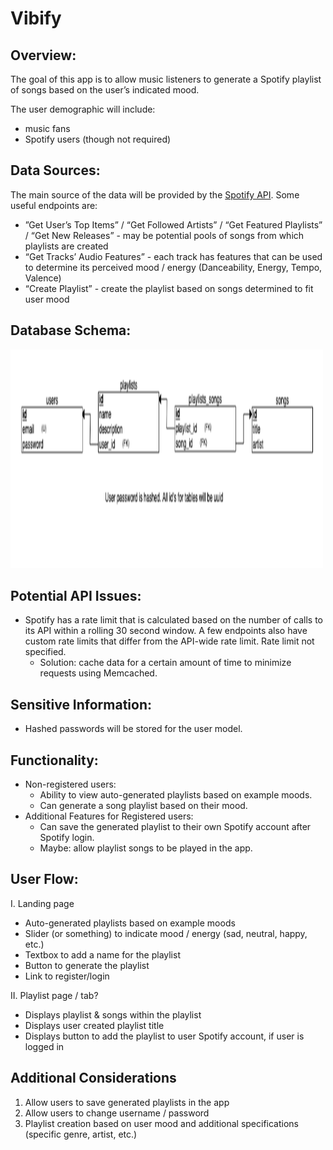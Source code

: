 # Vibify

## Overview:

The goal of this app is to allow music listeners to generate a Spotify playlist of songs based on the user’s indicated mood.

The user demographic will include:

- music fans
- Spotify users (though not required)

## Data Sources:

The main source of the data will be provided by the [Spotify API](https://developer.spotify.com/documentation/web-api/). Some useful endpoints are:

- ”Get User’s Top Items” / “Get Followed Artists” / “Get Featured Playlists” / “Get New Releases” - may be potential pools of songs from which playlists are created
- “Get Tracks’ Audio Features” - each track has features that can be used to determine its perceived mood / energy (Danceability, Energy, Tempo, Valence)
- “Create Playlist” - create the playlist based on songs determined to fit user mood

## Database Schema:

<img src='./schema.png' alt='schema screenshot' height='350' width='500'>

## Potential API Issues:

- Spotify has a rate limit that is calculated based on the number of calls to its API within a rolling 30 second window. A few endpoints also have custom rate limits that differ from the API-wide rate limit. Rate limit not specified.
  - Solution: cache data for a certain amount of time to minimize requests using Memcached.

## Sensitive Information:

- Hashed passwords will be stored for the user model.

## Functionality:

- Non-registered users:
  - Ability to view auto-generated playlists based on example moods.
  - Can generate a song playlist based on their mood.
- Additional Features for Registered users:
  - Can save the generated playlist to their own Spotify account after Spotify login.
  - Maybe: allow playlist songs to be played in the app.

## User Flow:

I. Landing page

- Auto-generated playlists based on example moods
- Slider (or something) to indicate mood / energy (sad, neutral, happy, etc.)
- Textbox to add a name for the playlist
- Button to generate the playlist
- Link to register/login

II. Playlist page / tab?

- Displays playlist & songs within the playlist
- Displays user created playlist title
- Displays button to add the playlist to user Spotify account, if user is logged in

## Additional Considerations

1. Allow users to save generated playlists in the app
2. Allow users to change username / password
3. Playlist creation based on user mood and additional specifications (specific genre, artist, etc.)
